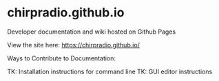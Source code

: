 # chirpradio.github.io
Developer documentation and wiki hosted on Github Pages

View the site here: https://chirpradio.github.io/

Ways to Contribute to Documentation:

TK: Installation instructions for command line
TK: GUI editor instructions